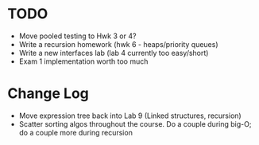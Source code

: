# TODO
- Move pooled testing to Hwk 3 or 4?
- Write a recursion homework (hwk 6 - heaps/priority queues)
- Write a new interfaces lab (lab 4 currently too easy/short)
- Exam 1 implementation worth too much


# Change Log
- Move expression tree back into Lab 9 (Linked structures, recursion)
- Scatter sorting algos throughout the course. Do a couple during big-O; do a couple more during recursion
